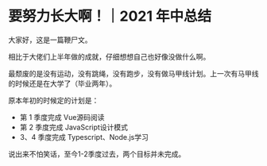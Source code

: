 # 要努力长大啊！｜2021 年中总结

大家好，这是一篇鞭尸文。

相比于大佬们上半年做的成就，仔细想想自己也好像没做什么啊。

最颓废的是没有运动，没有跳绳，没有跑步，没有做马甲线计划。上一次有马甲线的时候还是在大学了（毕业两年）。

原本年初的时候定的计划是：
- 第 1 季度完成 Vue源码阅读
- 第 2 季度完成 JavaScript设计模式
- 3、4 季度完成 Typescript、Node.js学习

说出来不怕笑话，至今1-2季度过去，两个目标并未完成。